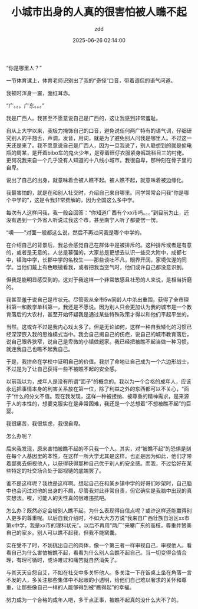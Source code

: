 ﻿---
layout:     post
title:      "小城市出身的人真的很害怕被人瞧不起"
subtitle:   ""
date:       2025-06-26 02:14:00
author:     "zdd"
header-img: "img/bg-walle.jpg"
catalog: true
tags:
    - zdd的生活日常
---

“你是哪里人？”

一节体育课上，体育老师识别出了我的“奇怪”口音，带着调侃的语气问道。

我顿时浑身一震，面红耳赤。

“广。。。广东。。。”

我是广西人。我甚至不愿意说自己是广西的，这让我感到非常羞耻。

自从上大学以来，我极力掩饰自己的口音，避免说任何两广特有的语气词，仔细研究别人的平翘舌，声调，发音，用词，就是为了避免别人问我是哪里人。不过这一天还是来了。我不愿意说自己是广西人，因为一旦我说了，别人联想到的就是偷电瓶的周某，是开着bibo车的鬼火少年，是穿着旺仔衣服紧身裤跳科目三的村佬。更何况我来自一个几乎没有人知道的十八线小城市。我很自卑，那种刻在骨子里的自卑。

说出了自己的出身，就意味着会被人瞧不起。被人瞧不起，就意味着被边缘化。


我最害怕的，就是在和别人社交时，介绍自己来自哪里。同学常常会问我“你是哪个中学的”，这是令我非常费解的，因为全国这么多中学。

每次有人这样问我，我一般会回答：“你知道广西有个xx市吗。。。”到目前为止，还没有遇到一个外省人听说过我这个市，甚至南宁人听了都要愣一愣。

“噢——”对面一般都这么说，然后不再过问我是哪个中学的。

在介绍自己的背景后，我总会感觉自己在群体中是被排斥的。这种排斥或者是有意的，或者是无意的。人总是慕强的，大家总是更想去认识一些交大附中，成都七中，镇海中学，长郡中学的名校生——那些谈吐不凡，眼界开阔，家境优渥的同学。当他们戴上有色眼镜看我，或者把我当空气时，他们或许自己都没意识到。

但我是能明显感受到的。这对于我这样一个非常敏感且社恐的人来说，是相当折磨的。

我甚至羞于说自己是市状元。尽管我从全市5w同龄人中杀出重围，获得了全市理科第一和数学单科第一，我还是不愿说。因为别人只会更加认为我的城市是一个教育落后的大农村，甚至开始怀疑我是通过某些特殊政策才得以和他们平起平坐的。

当然，这或许不过是我内心戏太多了。但是无论如何，这样一种自我矮化的习惯已经深深嵌入我的思维模式当中。我会自己揭自己的伤疤，说自己的城市教育落后，说自己眼界狭窄，说自己是卑微的小镇做题家。我已经把被瞧不起当做一种习惯，就连我自己也瞧不起我自己。

于是，我拼命在学校中证明自己的价值。我拼了命地让自己成为一个六边形战士，不过是为了让自己获得一些不被瞧不起的安全感。

以前我以为，成年人是没有所谓“面子”的概念的。我以为一个合格的成年人，应该永远把事情本身的利害关系放在第一位，除了利益之外的东西都可以不关心，“面子”什么的分文不值。现在我发现，这样一种被接纳、被尊重的精神需求，是来源于人的本性的，想要克服实在是非常困难，我还是一个总想着“不想被瞧不起”的巨婴。

我很痛苦，我很焦虑，我很自卑。

怎么办呢？

后来我发现，原来害怕被瞧不起的不只我一个人。其实，对“被瞧不起”的恐惧是刻在每个人基因里的本性，在这样一所大学尤其是这样。也正是因为如此，他们才带着鄙夷去俯视他人，以获得获得那种自己优于别人的安全感。而我，不过恰好在某些特定的社交场合处于鄙视链的底端罢了。

谁不是这样呢？我也是这样啊。想起自己在和某乡镇中学的好哥们吵架时，自己脑中也会闪过对他的出身的不屑，尽管我对此非常自责，但它确实是我脑中出现的真实想法。唉，可能人的天性真的很难违抗吧。

怎么办？既然必定会被别人瞧不起，为什么表现得自信点呢？或许这样还能赢得别人更多的尊重呢。以后自我介绍时，不如大大方方说“我来自广西壮族自治区xx市第x中学，我是xx市的理科状元”。以后不再用“两广”来攀广东的高枝，尊重并赞美自己的家乡。别人可以瞧不起我，但我不能窝囊。

实在受不了时，不妨挑出自己的肉体，像一个第三者一样审视自己，审视他人。看看自己为什么害怕被瞧不起，看看为什么别人会瞧不起自己。当一切变得合情合理，有理可循时，或许难过和痛苦就自然消失了。

与其天天自怨自艾，不如在社交中多关怀他人。多关注一下在饭桌上坐在角落一言不发的人，多关注那些集体中不起眼的小透明，给他们自己难以奢求的关怀和尊重，让那些像自己一样的人能够得到被“瞧得起”的幸福。

努力成为一个合格的成年人吧，多干点正事，被瞧不起真的没什么大不了的。
